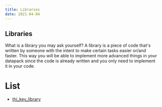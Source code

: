 ```yaml
---
title: Libraries
date: 2021-04-04
---
```


## Libraries

What is a library you may ask yourself? 
A library is a piece of code that's written by someone with the intent to make certain tasks easier or/and faster.
This way you will be able to implement more advanced things in your datapack since the code is already written and you only need to implement it in your code.

# List
* [thi_key_library](/latest/thi_key_library/)

